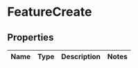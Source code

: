 # FeatureCreate

## Properties
Name | Type | Description | Notes
------------ | ------------- | ------------- | -------------
